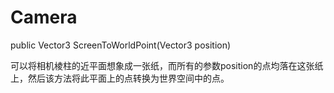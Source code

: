# Camera

public Vector3 ScreenToWorldPoint(Vector3 position)

可以将相机棱柱的近平面想象成一张纸，而所有的参数position的点均落在这张纸上，然后该方法将此平面上的点转换为世界空间中的点。
